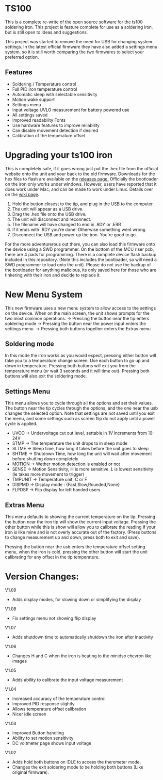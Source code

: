 # TS100
This is a complete re-write of the open source software for the ts100 soldering iron.
This project is feature complete for use as a soldering iron, but is still open to ideas and suggestions.

This project was started to remove the need for USB for changing system settings.
In the latest official firmware they have also added a settings menu system, so it is still worth comparing the two firmwares to select your preferred option.

## Features
* Soldering / Temperature control
* Full PID iron temperature control
* Automatic sleep with selectable sensitivity
* Motion wake support
* Settings menu
* Input voltage UVLO measurement for battery powered use
* All settings saved
* Improved readability Fonts
* Use hardware features to improve reliability
* Can disable movement detection if desired
* Calibration of the temperature offset

# Upgrading your ts100 iron
This is completely safe, if it goes wrong just put the .hex file from the official website onto the unit and your back to the old firmware. Downloads for the hex files to flash are available on the [releases page.](https://github.com/Ralim/ts100/releases)
Officially the bootloader on the iron only works under windows. However, users have reported that it does work under Mac, and can be made to work under Linux. Details over on the [wiki page](https://github.com/Ralim/ts100/wiki/Upgrading-Firmware).

1. Hold the button closest to the tip, and plug in the USB to the computer.
2. The unit will appear as a USB drive.
3. Drag the .hex file onto the USB drive.
4. The unit will disconnect and reconnect.
5. The filename will have changed to end in .RDY or .ERR 
6. If it ends with .RDY you're done! Otherwise something went wrong.
7. Disconnect the USB and power up the iron. You're good to go.

For the more adventurerous out there, you can also load this firmware onto the device using a SWD programmer.
On the bottom of the MCU riser pcb, there are 4 pads for programming.
There is a complete device flash backup included in this repository. (Note this includes the bootloader, so will need a SWD programmer to load onto the unit). Please do not use the backup of the bootloader for anything malicious, its only saved here for those who are tinkering with their iron and decide to replace it.

# New Menu System
This new firmware uses a new menu system to allow access to the settings on the device.
When on the main screen, the unit shows prompts for the two most common operations.
-> Pressing the button near the tip enters soldering mode
-> Pressing the button near the power input enters the settings menu.
-> Pressing both buttons together enters the Extras menu
## Soldering mode
In this mode the iron works as you would expect, pressing either button will take you to a temperature change screen. Use each button to go up and down in temperature. Pressing both buttons will exit you from the temperature menu (or wait 3 seconds and it will time out).
Pressing both buttons will also exit the soldering mode.

## Settings Menu
This menu allows you to cycle through all the options and set their values.
The button near the tip cycles through the options, and the one near the usb changes the selected option.
Note that settings are not saved until you exit the menu, and some settings such as screen flip do not apply until a power cycle is applied.

* UVCO -> Undervoltage cut out level, settable in 1V increments from 10-24V
* STMP -> The temperature the unit drops to in sleep mode
* SLTME -> Sleep time, how long it takes before the unit goes to sleep
* SHTME -> Shutdown Time, how long the unit will wait after movement before shutting down completely
* MOTION -> Wether motion detection is enabled or not
* SENSE -> Motion Sensitivity, H is more sensitive. L is lowest sensitivity (ie takes more movement to trigger)
* TMPUNIT -> Temperature unit, C or F
* DISPMD -> Display mode : {Fast,Slow,Rounded,None}
* FLPDSP -> Flip display for left handed users

## Extras Menu
This menu defaults to showing the current temperature on the tip. 
Pressing the button near the iron tip will show the current input voltage. Pressing the other button while this is show will allow you to calibrate the reading if your iron is like mine and is not overly accurate out of the factory. (Press buttons to change measurement up and down, press both to exit and save). 

Pressing the button near the usb enters the temperature offset setting menu, when the iron is cold, pressing the other button will start the unit calibrating for any offset in the tip temperature.

# Version Changes:

V1.09
- Adds display modes, for slowing down or simplifying the display

V1.08
- Fix settings menu not showing flip display

V1.07
- Adds shutdown time to automatically shutdown the iron after inactivity

V1.06
- Changes H and C when the iron is heating to the minidso chevron like images

V1.05
- Adds ability to calibrate the input voltage measurement

V1.04
- Increased accuracy of the temperature control
- Improved PID response slightly
- Allows temperature offset calibration
- Nicer idle screen

V1.03 
- Improved Button handling
- Ability to set motion sensitivity
- DC voltmeter page shows input voltage

V1.02
- Adds hold both buttons on IDLE to access the therometer mode.
- Changes the exit soldering mode to be holding both buttons (Like original firmware).
